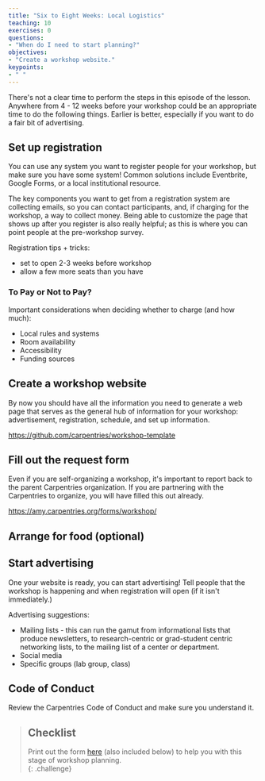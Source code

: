 ```yaml
---
title: "Six to Eight Weeks: Local Logistics"
teaching: 10
exercises: 0
questions:
- "When do I need to start planning?"
objectives:
- "Create a workshop website."
keypoints:
- " "
---
```


There's not a clear time to perform the steps in this episode of the lesson.  Anywhere
from 4 - 12 weeks before your workshop could be an appropriate time to do the following
things.  Earlier is better, especially if you want to do a fair bit of advertising.

## Set up registration

You can use any system you want to register people for your workshop, but
make sure you have some system!  Common solutions include Eventbrite, Google
Forms, or a local institutional resource.

The key components you want to get from a registration system are collecting
emails, so you can contact participants, and, if charging for the workshop,
a way to collect money. Being able to customize the page that shows up after
you register is also really helpful; as this is where you can point people
at the pre-workshop survey.  

Registration tips + tricks:
- set to open 2-3 weeks before workshop
- allow a few more seats than you have

### To Pay or Not to Pay?

Important considerations when deciding whether to charge (and how much):
* Local rules and systems
* Room availability
* Accessibility
* Funding sources

## Create a workshop website

By now you should have all the information you need to generate a web page
that serves as the general hub of information for your workshop: advertisement,
registration, schedule, and set up information.

https://github.com/carpentries/workshop-template


## Fill out the request form

Even if you are self-organizing a workshop, it's important to report back
to the parent Carpentries organization.  If you are partnering with the Carpentries
to organize, you will have filled this out already.

https://amy.carpentries.org/forms/workshop/

## Arrange for food (optional)




## Start advertising

One your website is ready, you can start advertising!  Tell people that
the workshop is happening and when registration will open (if it isn't immediately.)

Advertising suggestions:
* Mailing lists - this can run the gamut from informational lists that
produce newsletters, to research-centric or grad-student centric networking
lists, to the mailing list of a center or department.
* Social media
* Specific groups (lab group, class)

## Code of Conduct

Review the Carpentries Code of Conduct and make sure you understand it.  


> ## Checklist
>
> Print out the form [here]({{site.github.repository_url}}/blob/gh-pages/files/checklist-2-months.md)
> (also included below) to help you with this stage of workshop planning.  
{: .challenge}
